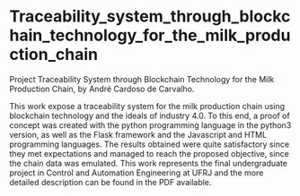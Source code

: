 # Traceability_system_through_blockchain_technology_for_the_milk_production_chain
Project Traceability System through Blockchain Technology for the Milk Production Chain, by André Cardoso de Carvalho. 


This work expose a traceability system for the milk production chain using blockchain technology and the ideals of industry 4.0. To this end, a proof of concept was created with the python programming language in the python3 version, as well as the Flask framework and the Javascript and HTML programming languages. The results obtained were quite satisfactory since they met expectations and managed to reach the proposed objective, since the chain data was emulated.
This work represents the final undergraduate project in Control and Automation Engineering at UFRJ and the more detailed description can be found in the PDF available.
